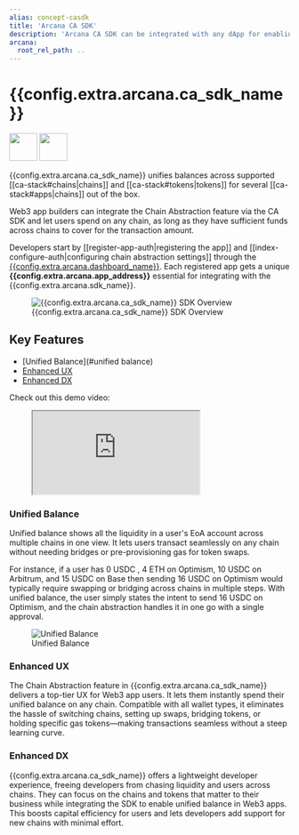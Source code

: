 ```yaml
---
alias: concept-casdk
title: 'Arcana CA SDK'
description: 'Arcana CA SDK can be integrated with any dApp for enabling unified balance across supported chains and tokens.'
arcana:
  root_rel_path: ..
---
```


# {{config.extra.arcana.ca_sdk_name}}

<img src="{{config.extra.arcana.img_dir}}/icons/i_an_authsdk_light.{{config.extra.arcana.img_png}}#only-light" width="50"/>
<img src="{{config.extra.arcana.img_dir}}/icons/i_an_authsdk_dark.{{config.extra.arcana.img_png}}#only-dark" width="50"/>

{{config.extra.arcana.ca_sdk_name}} unifies balances across supported [[ca-stack#chains|chains]] and [[ca-stack#tokens|tokens]] for several [[ca-stack#apps|chains]] out of the box.  

Web3 app builders can integrate the Chain Abstraction feature via the CA SDK and let users spend on any chain, as long as they have sufficient funds across chains to cover for the transaction amount.

Developers start by [[register-app-auth|registering the app]] and [[index-configure-auth|configuring chain abstraction settings]] through the [{{config.extra.arcana.dashboard_name}}]({{page.meta.arcana.root_rel_path}}/concepts/dashboard.md). Each registered app gets a unique **{{config.extra.arcana.app_address}}** essential for integrating with the {{config.extra.arcana.sdk_name}}. 

<figure markdown="span">
  <img alt="{{config.extra.arcana.ca_sdk_name}} SDK Overview" src="{{config.extra.arcana.img_dir}}/an_ca_chains_wallets_sdks.{{config.extra.arcana.img_png}}" class="an_screenshots width_85pc"/>
  <figcaption>{{config.extra.arcana.ca_sdk_name}} SDK Overview</figcaption>
</figure>

## Key Features

* [Unified Balance](#unified balance)
* [Enhanced UX](#enhanced-ux)
* [Enhanced DX](#enhanced-dx)

Check out this demo video:

<figure>
  <iframe src="https://www.youtube.com/embed/PvS_zltnDyQ" allowfullscreen></iframe>
</figure>

### Unified Balance

Unified balance shows all the liquidity in a user's EoA account across multiple chains in one view. It lets users transact seamlessly on any chain without needing bridges or pre-provisioning gas for token swaps.

For instance, if a user has 0 USDC , 4 ETH on Optimism, 10 USDC on Arbitrum, and 15 USDC on Base then sending 16 USDC on Optimism would typically require swapping or bridging across chains in multiple steps. With unified balance, the user simply states the intent to send 16 USDC on Optimism, and the chain abstraction handles it in one go with a single approval.

<figure markdown="span">
  <img alt="Unified Balance" src="{{config.extra.arcana.img_dir}}/ca_wallet_unified_balance.{{config.extra.arcana.img_png}}" class="an_screenshots width_35pc"/>
  <figcaption>Unified Balance</figcaption>
</figure>

### Enhanced UX

The Chain Abstraction feature in {{config.extra.arcana.ca_sdk_name}} delivers a top-tier UX for Web3 app users. It lets them instantly spend their unified balance on any chain. Compatible with all wallet types, it eliminates the hassle of switching chains, setting up swaps, bridging tokens, or holding specific gas tokens—making transactions seamless without a steep learning curve.

### Enhanced DX

{{config.extra.arcana.ca_sdk_name}} offers a lightweight developer experience, freeing developers from chasing liquidity and users across chains. They can focus on the chains and tokens that matter to their business while integrating the SDK to enable unified balance in Web3 apps. This boosts capital efficiency for users and lets developers add support for new chains with minimal effort.